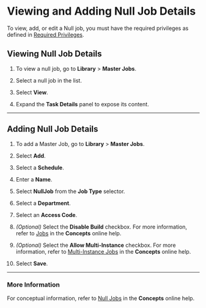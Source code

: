 # Viewing and Adding Null Job Details

To view, add, or edit a Null job, you must have the required privileges as defined in [Required Privileges](../Accessing-Master-Jobs.md#required-privileges).

## Viewing Null Job Details

1. To view a null job, go to **Library** > **Master Jobs**.

1. Select a null job in the list.

1. Select **View**.

1. Expand the **Task Details** panel to expose its content.

---

## Adding Null Job Details

1. To add a Master Job, go to **Library** > **Master Jobs**.

1. Select **Add**.

1. Select a **Schedule**.

1. Enter a **Name**.

1. Select **NullJob** from the **Job Type** selector.

1. Select a **Department**.

1. Select an **Access Code**.

1. _(Optional)_ Select the **Disable Build** checkbox. For more information, refer to [Jobs](../../../../../../../objects/jobs.md) in the **Concepts** online help.

1. _(Optional)_ Select the **Allow Multi-Instance** checkbox. For more information, refer to [Multi-Instance Jobs](../../../../../../../operations/job-names.md#multi-instance-jobs) in the **Concepts** online help.

1. Select **Save**.

---

### More Information

For conceptual information, refer to [Null Jobs](../../../../../../../job-types/null.md) in
the **Concepts** online help.
